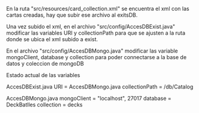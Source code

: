 En la ruta "src/resources/card_collection.xml" se encuentra el xml con las cartas creadas, hay que subir ese 
archivo al exitsDB.

Una vez subido el xml, en el archivo "src/config/AccesDBExist.java" modificar las variables URI y 
collectionPath para que se ajusten a la ruta donde se ubica el xml subido a exist.

En el archivo "src/config/AccesDBMongo.java" modificar las variable mongoClient, database y collection para
poder connectarse a la base de datos y coleccion de mongoDB

Estado actual de las variables

AccesDBExist.java
URI  = AccesDBMongo.java
collectionPath = /db/Catalog

AccesDBMongo.java
mongoClient = "localhost", 27017
database = DeckBatlles
collection = decks


